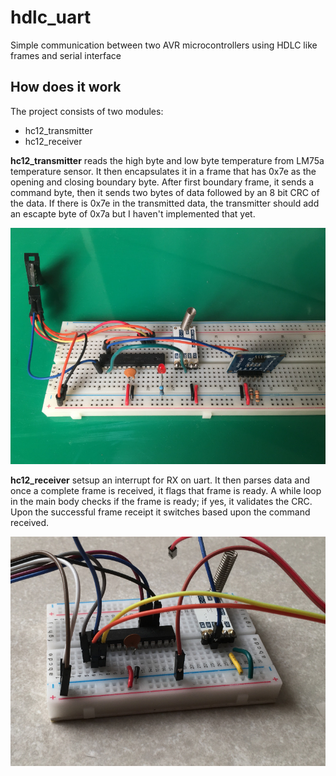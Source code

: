 # hdlc_uart
Simple communication between two AVR microcontrollers using HDLC like frames and serial interface
## How does it work
The project consists of two modules:
* hc12_transmitter
* hc12_receiver

**hc12_transmitter** reads the high byte and low byte temperature from LM75a temperature sensor. It then encapsulates it in a frame
that has 0x7e as the opening and closing boundary byte. After first boundary frame, it sends a command byte, then it sends two bytes of data followed by an
8 bit CRC of the data. If there is 0x7e in the transmitted data, the transmitter should add an escapte byte of 0x7a but I 
haven't implemented that yet.

![picture](img/hc12_transmitter.JPG)

**hc12_receiver** setsup an interrupt for RX on uart. It then parses data and once a complete frame is received, it flags that frame
is ready. A while loop in the main body checks if the frame is ready; if yes, it validates the CRC. Upon the successful frame
receipt it switches based upon the command received.

![picture](img/hc12_receiver.JPG)
